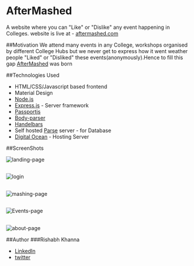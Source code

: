 # AfterMashed
A website where you can "Like" or "Dislike" any event happening in Colleges.
website is live at - [aftermashed.com](http://aftermashed.com)

##Motivation
We attend many events in any College, 
workshops organised by different College Hubs but we never get to express how it went weather people "Liked" or "Disliked" these events(anonymously).Hence to fill this gap [AfterMashed](aftermashed.com) was born

##Technologies Used

* HTML/CSS/Javascript based frontend
* Material Design
* [Node.js](http://nodejs.org)
* [Express.js](http://expressjs.com) - Server framework
* [Passportjs](http://passportjs.org/)
* [Body-parser](https://www.npmjs.com/package/body-parser)
* [Handelbars](http://handlebarsjs.com)
* Self hosted [Parse](https://parseplatform.github.io/) server - for Database
* [Digital Ocean](www.digitalocean.com) - Hosting Server

##ScreenShots

![landing-page](https://github.com/Rishabhk07/judge-event/blob/master/screenshots/Screen%20Shot%202017-02-24%20at%207.59.48%20PM.png)

##

![login](https://github.com/Rishabhk07/judge-event/blob/master/screenshots/Screen%20Shot%202017-02-24%20at%207.59.52%20PM.png)

##

![mashing-page](https://github.com/Rishabhk07/judge-event/blob/master/screenshots/Screen%20Shot%202017-02-24%20at%208.01.14%20PM.png)

##

![Events-page](https://github.com/Rishabhk07/judge-event/blob/master/screenshots/Screen%20Shot%202017-02-24%20at%208.01.19%20PM.png)

##

![about-page](https://github.com/Rishabhk07/judge-event/blob/master/screenshots/Screen%20Shot%202017-02-24%20at%208.01.26%20PM.png)


##Author
###Rishabh Khanna
* [LinkedIn](https://in.linkedin.com/in/rishabh-khanna-670bb0127)
* [twitter](https://twitter.com/Rishabh_K127)



